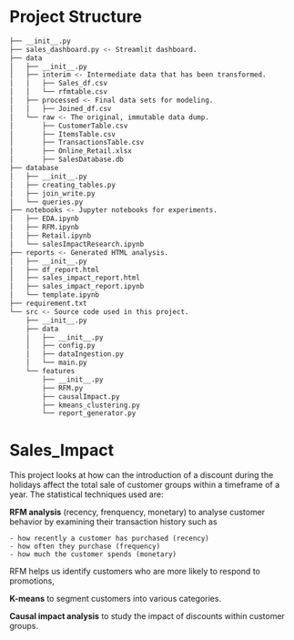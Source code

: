# Project Structure
```bash
├── __init__.py
├── sales_dashboard.py <- Streamlit dashboard.
├── data 
│   ├── __init__.py
│   ├── interim <- Intermediate data that has been transformed.
│   │   ├── Sales_df.csv
│   │   └── rfmtable.csv
│   ├── processed <- Final data sets for modeling.
│   │   ├── Joined_df.csv
│   └── raw <- The original, immutable data dump.
│       ├── CustomerTable.csv
│       ├── ItemsTable.csv
│       ├── TransactionsTable.csv
│       ├── Online_Retail.xlsx
│       ├── SalesDatabase.db
├── database 
│   ├── __init__.py
│   ├── creating_tables.py
│   ├── join_write.py
│   └── queries.py
├── notebooks <- Jupyter notebooks for experiments.
│   ├── EDA.ipynb
│   ├── RFM.ipynb
│   ├── Retail.ipynb
│   └── salesImpactResearch.ipynb
├── reports <- Generated HTML analysis.
│   ├── __init__.py
│   ├── df_report.html
│   ├── sales_impact_report.html
│   ├── sales_impact_report.ipynb
│   └── template.ipynb
├── requirement.txt
└── src <- Source code used in this project.
    ├── __init__.py
    ├── data
    │   ├── __init__.py
    │   ├── config.py
    │   ├── dataIngestion.py
    │   └── main.py
    └── features
        ├── __init__.py
        ├── RFM.py
        ├── causalImpact.py
        ├── kmeans_clustering.py
        └── report_generator.py
```

# Sales_Impact
This project looks at how can the introduction of a discount during the holidays affect the total sale of customer groups within a timeframe of a year. The statistical techniques used are:

**RFM analysis** (recency, frenquency, monetary) to analyse customer behavior by examining their transaction history such as

    - how recently a customer has purchased (recency)
    - how often they purchase (frequency)
    - how much the customer spends (monetary)
    
RFM helps us identify customers who are more likely to respond to promotions, 
    
**K-means** to segment customers into various categories.

**Causal impact analysis** to study the impact of discounts within customer groups.





